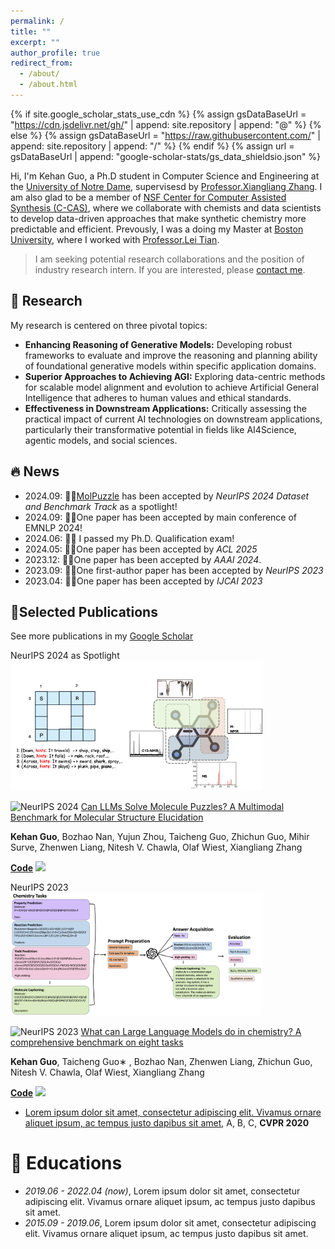 ```yaml
---
permalink: /
title: ""
excerpt: ""
author_profile: true
redirect_from: 
  - /about/
  - /about.html
---
```


{% if site.google_scholar_stats_use_cdn %}
{% assign gsDataBaseUrl = "https://cdn.jsdelivr.net/gh/" | append: site.repository | append: "@" %}
{% else %}
{% assign gsDataBaseUrl = "https://raw.githubusercontent.com/" | append: site.repository | append: "/" %}
{% endif %}
{% assign url = gsDataBaseUrl | append: "google-scholar-stats/gs_data_shieldsio.json" %}

<span class='anchor' id='about-me'></span>

Hi, I'm Kehan Guo, a Ph.D student in Computer Science and Engineering at the  [University of Notre Dame](https://www.nd.edu/), supervisesd by [Professor.Xiangliang Zhang](https://sites.nd.edu/xiangliang-zhang/). I am also glad to be a member of [NSF Center for Computer Assisted Synthesis (C-CAS)](https://ccas.nd.edu/), where we collaborate with chemists and data scientists to develop data-driven approaches that make synthetic chemistry more predictable and efficient.
Prevously, I was a doing my Master at [Boston University](https://www.bu.edu/), where I worked with [Professor.Lei Tian](https://www.bu.edu/eng/profile/lei-tian/).

> I am seeking potential research collaborations and the position of industry research intern. If you are interested, please [contact me](mailto:kguo2@nd.edu).

&#128214; Research
------
<p>My research is centered on three pivotal topics:</p>
<ul>
    <li>
        <strong>Enhancing Reasoning of Generative Models:</strong> Developing robust frameworks to evaluate and improve the reasoning and planning ability of foundational generative models within specific application domains.
    </li>
    <li>
        <strong>Superior Approaches to Achieving AGI:</strong> Exploring data-centric methods for scalable model alignment and evolution to achieve Artificial General Intelligence that adheres to human values and ethical standards.
    </li>
    <li>
        <strong>Effectiveness in Downstream Applications:</strong> Critically assessing the practical impact of current AI technologies on downstream applications, particularly their transformative potential in fields like AI4Science, agentic models, and social sciences.
    </li>
</ul>




&#128293; News 
------
* 2024.09: &#127881;&#127881;[MolPuzzle](https://github.com/KehanGuo2/MolPuzzle) has been accepted by *NeurIPS 2024 Dataset and Benchmark Track* as a spotlight! 
* 2024.09: &#127881;&#127881;One paper has been accepted by main conference of EMNLP 2024!
* 2024.06: &#127881;&#127881; I passed my Ph.D. Qualification exam!
* 2024.05: &#127881;&#127881;One paper has been accepted by *ACL 2025*
* 2023.12: &#127881;&#127881;One paper has been accepted by *AAAI 2024*.
* 2023.09: &#127881;&#127881;One first-author paper  has been accepted by *NeurIPS 2023* 
* 2023.04: &#127881;&#127881;One paper has been accepted by *IJCAI 2023*


&#128206;Selected Publications
------
See more publications in my [Google Scholar](https://scholar.google.com/citations?user=t8iRCLUAAAAJ&hl=en)


<div class='paper-box'><div class='paper-box-image'><div><div class="badge">NeurIPS 2024 as Spotlight</div><img src='images/intro_spectrum.png' alt="sym" width="80%"></div></div>
<div class='paper-box-text' markdown="1">

![NeurIPS 2024](https://img.shields.io/badge/NeurIPS-2024-2024) [Can LLMs Solve Molecule Puzzles? A Multimodal Benchmark for Molecular Structure Elucidation](https://kehanguo2.github.io/Molpuzzle.io/)

**Kehan Guo**, Bozhao Nan, Yujun Zhou, Taicheng Guo, Zhichun Guo, Mihir Surve, Zhenwen Liang, Nitesh V. Chawla, Olaf Wiest, Xiangliang Zhang

[**Code**](https://github.com/KehanGuo2/MolPuzzle) [![](https://img.shields.io/github/stars/KehanGuo2/MolPuzzle)](https://github.com/KehanGuo2/MolPuzzle)

</div>
</div>


<div class='paper-box'><div class='paper-box-image'><div><div class="badge">NeurIPS 2023</div><img src='images/llmchem.png' alt="sym" width="80%"></div></div>
<div class='paper-box-text' markdown="1">

![NeurIPS 2023](https://img.shields.io/badge/NeurIPS-2023-2023) [What can Large Language Models do in chemistry? A comprehensive benchmark on eight tasks](https://github.com/ChemFoundationModels/ChemLLMBench)

**Kehan Guo**, Taicheng Guo∗ , Bozhao Nan, Zhenwen Liang, Zhichun Guo, Nitesh V. Chawla, Olaf Wiest, Xiangliang Zhang

[**Code**](https://github.com/ChemFoundationModels/ChemLLMBench) [![](https://img.shields.io/github/stars/ChemFoundationModels/ChemLLMBench)](https://github.com/ChemFoundationModels/ChemLLMBench)

</div>
</div>

- [Lorem ipsum dolor sit amet, consectetur adipiscing elit. Vivamus ornare aliquet ipsum, ac tempus justo dapibus sit amet](https://github.com), A, B, C, **CVPR 2020**



<!-- # 📝 Publications 

<div class='paper-box'><div class='paper-box-image'><div><div class="badge">CVPR 2016</div><img src='images/500x300.png' alt="sym" width="100%"></div></div>
<div class='paper-box-text' markdown="1">

[Deep Residual Learning for Image Recognition](https://openaccess.thecvf.com/content_cvpr_2016/papers/He_Deep_Residual_Learning_CVPR_2016_paper.pdf)

**Kaiming He**, Xiangyu Zhang, Shaoqing Ren, Jian Sun

[**Project**](https://scholar.google.com/citations?view_op=view_citation&hl=zh-CN&user=DhtAFkwAAAAJ&citation_for_view=DhtAFkwAAAAJ:ALROH1vI_8AC) <strong><span class='show_paper_citations' data='DhtAFkwAAAAJ:ALROH1vI_8AC'></span></strong>
- Lorem ipsum dolor sit amet, consectetur adipiscing elit. Vivamus ornare aliquet ipsum, ac tempus justo dapibus sit amet. 
</div>
</div> -->



<!-- # 🎖 Honors and Awards
- *2021.10* Lorem ipsum dolor sit amet, consectetur adipiscing elit. Vivamus ornare aliquet ipsum, ac tempus justo dapibus sit amet. 
- *2021.09* Lorem ipsum dolor sit amet, consectetur adipiscing elit. Vivamus ornare aliquet ipsum, ac tempus justo dapibus sit amet.  -->

# 📖 Educations
- *2019.06 - 2022.04 (now)*, Lorem ipsum dolor sit amet, consectetur adipiscing elit. Vivamus ornare aliquet ipsum, ac tempus justo dapibus sit amet. 
- *2015.09 - 2019.06*, Lorem ipsum dolor sit amet, consectetur adipiscing elit. Vivamus ornare aliquet ipsum, ac tempus justo dapibus sit amet. 

<!-- # 💬 Invited Talks
- *2021.06*, Lorem ipsum dolor sit amet, consectetur adipiscing elit. Vivamus ornare aliquet ipsum, ac tempus justo dapibus sit amet. 
- *2021.03*, Lorem ipsum dolor sit amet, consectetur adipiscing elit. Vivamus ornare aliquet ipsum, ac tempus justo dapibus sit amet.  \| [\[video\]](https://github.com/) -->

<!-- # 💻 Internships
- *2019.05 - 2020.02*, [Lorem](https://github.com/), China. -->